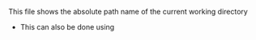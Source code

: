This file shows the absolute path name of the current working directory
- This can also be done using <pwd/>
